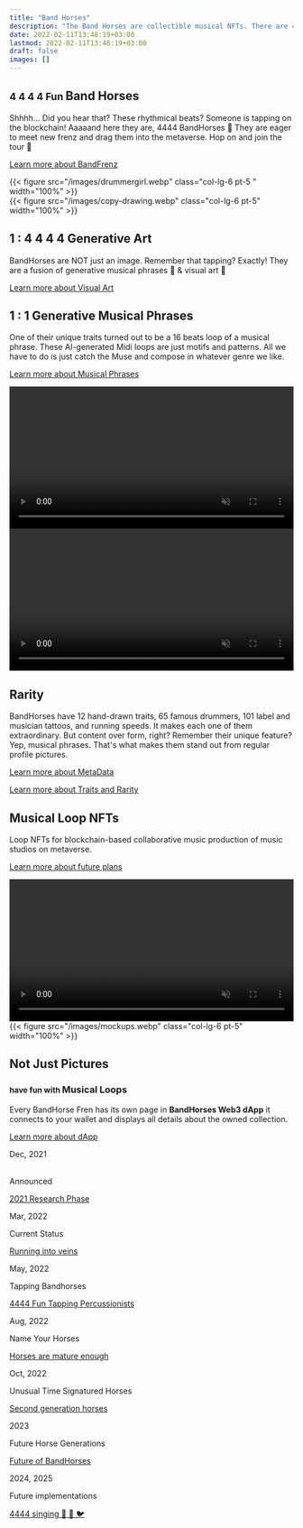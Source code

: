 ```yaml
---
title: "Band Horses"
description: "The Band Horses are collectible musical NFTs. There are 4444 of them tapping on the blockchain."
date: 2022-02-11T13:48:19+03:00
lastmod: 2022-02-11T13:48:19+03:00
draft: false
images: []
---
```

<div class="row my-5 py-5" >
<div class="col-lg-6">

## <small class="text-muted">4 4 4 4 Fun </small> Band Horses

Shhhh... Did you hear that? These rhythmical beats? Someone is tapping on the blockchain! Aaaaand here they are, 4444 BandHorses 🐴 They are eager to meet new frenz and drag them into the metaverse. Hop on and join the tour 🎫

[Learn more about BandFrenz <i class="bi bi-arrow-right-short"></i>](/tour-dates)

</div>
{{< figure src="/images/drummergirl.webp" class="col-lg-6 pt-5 " width="100%"  >}}
</div>

<div class="row my-5 py-5">
{{< figure src="/images/copy-drawing.webp" class="col-lg-6 pt-5" width="100%" >}}
<div class="col-lg-6  my-5 py-5">

## 1 : 4 4 4 4 Generative Art

BandHorses are NOT just an image. Remember that tapping? Exactly! They are a fusion of generative musical phrases 🎵 & visual art 🎨

[Learn more about Visual Art <i class="bi bi-arrow-right-short"></i>](/art/visual-art)
</div>
</div>

<div class="row my-5 py-5">
<div class="col-lg-6 ">

## 1 : 1 Generative Musical Phrases

One of their unique traits turned out to be a 16 beats loop of a musical phrase. These AI-generated Midi loops are just motifs and patterns. All we have to do is just catch the Muse and compose in whatever genre we like.

[Learn more about Musical Phrases <i class="bi bi-arrow-right-short"></i>](/art/musical-phrases)
</div>
<div class="col-lg-6" ><video preload="none" autoplay muted loop src="/videos/ai-generated.mp4" width="100%" loading="lazy"></video></div>
</div>

<div class="row my-5 py-5" >
<div class="col-lg-6 pt-5" ><video preload="none" autoplay muted loop src="/videos/layers-flipped.mp4" width="100%" loading="lazy" ></video></div>
<div class="col-lg-6">

## Rarity

BandHorses have 12 hand-drawn traits, 65 famous drummers, 101 label and musician tattoos, and running speeds. It makes each one of them extraordinary. But content over form, right? Remember their unique feature? Yep, musical phrases. That's what makes them stand out from regular profile pictures.

[Learn more about MetaData <i class="bi bi-arrow-right-short"></i>](/art/meta-data)

[Learn more about Traits and Rarity <i class="bi bi-arrow-right-short"></i>](/utility/rarity)
</div>
</div>

<div class="row my-5 py-5">
<div class="col-lg-6 pt-5">

## Musical Loop NFTs

Loop NFTs for blockchain-based collaborative music production of music studios on metaverse.

[Learn more about future plans <i class="bi bi-arrow-right-short"></i>](/tour-dates)
</div>
<div class="col-lg-6"><video preload="none" controls autoplay muted loop src="/videos/Musical-Loop-NFTs.mp4" width="100%" loading="lazy"></video></div>
</div>

<div class="row my-5 py-5" >
{{< figure src="/images/mockups.webp" class="col-lg-6 pt-5" width="100%" >}}
<div class="col-lg-6">

## Not Just Pictures

### <small class="text-muted">have fun with </small> Musical Loops

Every BandHorse Fren has its own page in **BandHorses Web3 dApp** <i class="bi bi-arrow-repeat"></i> it connects to your wallet and displays all details about the owned collection.

[Learn more about dApp <i class="bi bi-arrow-right-short"></i>](/tour-dates)
</div>
</div>

<div class="timeline">

  <div class="cntnr right">
 <div class="date text-primary">Dec, 2021</div>
 <i class="bi bi-check-circle-fill text-primary" style="padding-left: 0.2rem;" ></i>
 <div class="cntnt">
  <p>Announced</p>
   <p><a  href="/tour-dates/#2021">2021 Research Phase</a></p>
 </div>
  </div>
  
  <div class="cntnr left">
 <div class="date text-primary">Mar, 2022</div>
 <i class="bi bi-check-circle-fill text-primary"></i>
 <div class="cntnt">
   <p>Current Status</p>
   <p>
  <a  href="/tour-dates/#current-status">Running into veins</a>
   </p>
 </div>
  </div>
  
  <div class="cntnr right">
 <div class="date" >May, 2022</div>
 <i class="bi bi-hammer"></i>
 <div class="cntnt">
   <p>Tapping Bandhorses</p>
   <p>
  <a class="text-warning" href="/tour-dates/#tapping-bandhorses">4444 Fun Tapping Percussionists</a>
   </p>
 </div>
  </div>
  
  <div class="cntnr left">
   <div class="date" >Aug, 2022</div>
   <i class="bi bi-fingerprint"></i>
   <div class="cntnt">
  <p>Name Your Horses</p>
  <p>
   <a class="text-warning" href="/tour-dates/#name-your-horses">Horses are mature enough</a>
  </p>
   </div>
 </div>
  
  <div class="cntnr right">
 <div class="date " >Oct, 2022</div>
 <i class="bi bi-music-note-list"></i>

  <div class="cntnt">
   <p>Unusual Time Signatured Horses</p>
   <p>
  <a class="text-warning" href="/tour-dates/#unusual-time-signatured-horses">Second generation horses</a>
   </p>
 </div>
  </div>

  <div class="cntnr left">
    <div class="date" >2023</div>
    <i class="bi bi-bar-chart-line-fill"></i>
    <div class="cntnt">
      <p>Future Horse Generations</p>
      <p>
        <a class="text-warning" href="/tour-dates/#future-horse-generations"> Future of BandHorses</a>
      </p>
    </div>
  </div>

  <div class="cntnr right">
    <div class="date" >2024, 2025</div>
    <i class="bi bi-stars"></i>
    <div class="cntnt">
      <p>Future implementations</p>
      <p>
        <a class="text-warning" href="/tour-dates/#2024--2025"> 4444 singing 🐳  🐬  🐦</a>
      </p>
    </div>
  </div>
  
</div>
